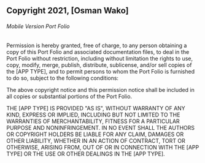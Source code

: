 ## Copyright 2021, [Osman Wako]

###### Mobile Version Port Folio

Permission is hereby granted, free of charge, to any person obtaining a copy of this Port Folio and associated documentation files, to deal in the Port Folio without restriction, including without limitation the rights to use, copy, modify, merge, publish, distribute, sublicense, and/or sell copies of the [APP TYPE], and to permit persons to whom the Port Folio is furnished to do so, subject to the following conditions:

The above copyright notice and this permission notice shall be included in all copies or substantial portions of the Port Folio.

THE [APP TYPE] IS PROVIDED "AS IS", WITHOUT WARRANTY OF ANY KIND, EXPRESS OR IMPLIED, INCLUDING BUT NOT LIMITED TO THE WARRANTIES OF MERCHANTABILITY, FITNESS FOR A PARTICULAR PURPOSE AND NONINFRINGEMENT. IN NO EVENT SHALL THE AUTHORS OR COPYRIGHT HOLDERS BE LIABLE FOR ANY CLAIM, DAMAGES OR OTHER LIABILITY, WHETHER IN AN ACTION OF CONTRACT, TORT OR OTHERWISE, ARISING FROM, OUT OF OR IN CONNECTION WITH THE [APP TYPE] OR THE USE OR OTHER DEALINGS IN THE [APP TYPE].
